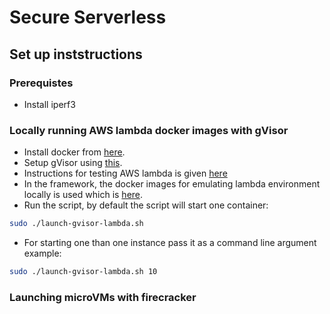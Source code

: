 # Secure Serverless


## Set up inststructions

### Prerequistes
* Install iperf3

### Locally running AWS lambda docker images with gVisor
* Install docker from  [here](https://docs.docker.com/install/linux/docker-ce/ubuntu/).
* Setup gVisor using [this](https://github.com/google/gvisor).
* Instructions for testing AWS lambda is given [here](https://aws.amazon.com/about-aws/whats-new/2017/08/introducing-aws-sam-local-a-cli-tool-to-test-aws-lambda-functions-locally/)
* In the framework, the docker images for emulating lambda environment locally is used which is [here](https://github.com/lambci/docker-lambda#run-examples).
* Run the script, by default the script will start one container: 
```bash
sudo ./launch-gvisor-lambda.sh
```

* For starting one than one instance pass it as a command line argument\
example:
 ```bash
sudo ./launch-gvisor-lambda.sh 10
```


### Launching microVMs with firecracker 

